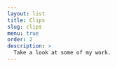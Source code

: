 ```yaml
---
layout: list
title: Clips
slug: clips
menu: true
order: 2
description: >
  Take a look at some of my work. 
---
```

